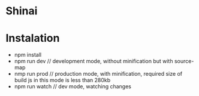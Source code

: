# Shinai
# Instalation
- npm install
- npm run dev   // development mode, without minification but with source-map
- nmp run prod  // production mode, with minification, required size of build js in this mode is less than 280kb
- npm run watch // dev mode, watching changes
